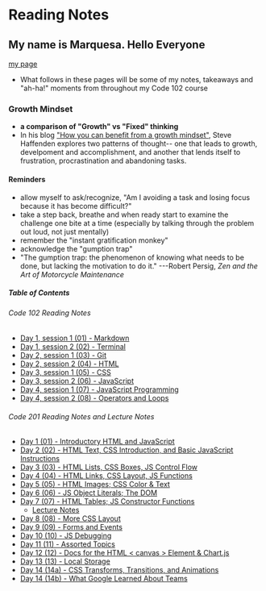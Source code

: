 # Reading Notes

## My name is Marquesa. Hello Everyone

[my page](https://github.com/MarquesaAsmussen)

- What follows in these pages will be some of my notes, takeaways and "ah-ha!" moments from throughout my Code 102 course

### Growth Mindset

- **a comparison of "Growth" vs "Fixed" thinking**
- In his blog ["How you can benefit from a growth mindset"](https://www.atlassian.com/blog/inside-atlassian/growth-mindset), Steve Haffenden explores two patterns of thought-- one that leads to growth, develpoment and accomplishment, and another that lends itself to frustration, procrastination and abandoning tasks.

#### Reminders

- allow myself to ask/recognize, "Am I avoiding a task and losing focus because it has become difficult?"
- take a step back, breathe and when ready start to examine the challenge one bite at a time (especially by talking through the problem out loud, not just mentally)
- remember the "instant gratification monkey"
- acknowledge the "gumption trap"
- "The gumption trap: the phenomenon of knowing what needs to be done, but lacking the motivation to do it."
---Robert Persig, *Zen and the Art of Motorcycle Maintenance*

##### Table of Contents

###### Code 102 Reading Notes

- [Day 1, session 1 (01) - Markdown](markdown.md)
- [Day 1, session 2 (02) - Terminal](terminal.md)
- [Day 2, session 1 (03) - Git](git-intro.md)
- [Day 2, session 2 (04) - HTML](HTML.md)
- [Day 3, session 1 (05) - CSS](CSS.md)
- [Day 3, session 2 (06) - JavaScript](javascript-intro.md)
- [Day 4, session 1 (07) - JavaScript Programming](javascript-programming.md)
- [Day 4, session 2 (08) - Operators and Loops](operators-and-loops.md)

###### Code 201 Reading Notes and Lecture Notes

- [Day 1 (01) - Introductory HTML and JavaScript](class-01.md)
- [Day 2 (02) - HTML Text, CSS Introduction, and Basic JavaScript Instructions](html-css-js.md)
- [Day 3 (03) - HTML Lists, CSS Boxes, JS Control Flow](lists-boxes-flow.md)
- [Day 4 (04) - HTML Links, CSS Layout, JS Functions](links-layout-functions.md)
- [Day 5 (05) - HTML Images; CSS Color & Text](css-color-text.md)
- [Day 6 (06) - JS Object Literals; The DOM](literals-dom.md)
- [Day 7 (07) - HTML Tables; JS Constructor Functions](class-07.md)
  - [Lecture Notes](lecture-07.md)
- [Day 8 (08) - More CSS Layout](class-08.md)
- [Day 9 (09) - Forms and Events](forms-events.md)
- [Day 10 (10) - JS Debugging](js-debugging.md)
- [Day 11 (11) - Assorted Topics](assorted-topics.md)
- [Day 12 (12) - Docs for the HTML < canvas > Element & Chart.js](docs-canvas-chart.md)
- [Day 13 (13) - Local Storage](local-storage.md)
- [Day 14 (14a) - CSS Transforms, Transitions, and Animations](transforms-transitions-animations.md)
- [Day 14 (14b) - What Google Learned About Teams](what-google-learned.md)

